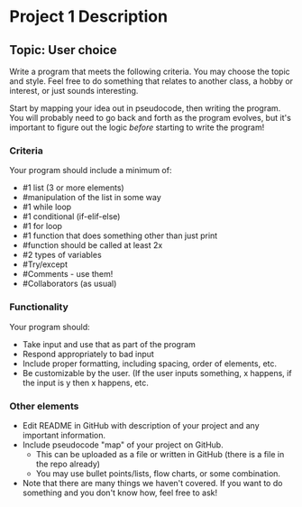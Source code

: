 # Project 1 Description
## Topic: User choice

Write a program that meets the following criteria. You may choose the topic and style. Feel free to do something that relates to another class, a hobby or interest, or just sounds interesting.

Start by mapping your idea out in pseudocode, then writing the program. You will probably need to go back and forth as the program evolves, but it's important to figure out the logic *before* starting to write the program!

### Criteria
Your program should include a minimum of: 
* #1 list (3 or more elements)
* #manipulation of the list in some way
* #1 while loop
* #1 conditional (if-elif-else)
* #1 for loop
* #1 function that does something other than just print
* #function should be called at least 2x
* #2 types of variables
* #Try/except
* #Comments - use them!
* #Collaborators (as usual)

### Functionality
Your program should:
* Take input and use that as part of the program
* Respond appropriately to bad input
* Include proper formatting, including spacing, order of elements, etc.
* Be customizable by the user. (If the user inputs something, x happens, if the input is y then x happens, etc.

### Other elements
* Edit README in GitHub with description of your project and any important information.
* Include pseudocode "map" of your project on GitHub.
  * This can be uploaded as a file or written in GitHub (there is a file in the repo already)
  * You may use bullet points/lists, flow charts, or some combination. 
* Note that there are many things we haven't covered. If you want to do something and you don't know how, feel free to ask!
